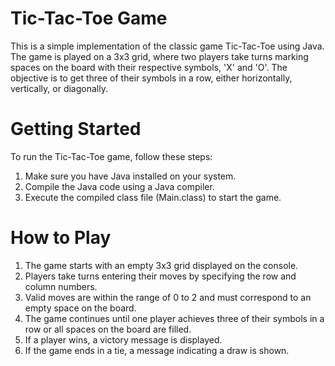# Tic-Tac-Toe Game
This is a simple implementation of the classic game Tic-Tac-Toe using Java. The game is played on a 3x3 grid, where two players take turns marking spaces on the board with their respective symbols, 'X' and 'O'. The objective is to get three of their symbols in a row, either horizontally, vertically, or diagonally.
# Getting Started
To run the Tic-Tac-Toe game, follow these steps:
1. Make sure you have Java installed on your system.
2. Compile the Java code using a Java compiler.
3. Execute the compiled class file (Main.class) to start the game.
# How to Play
1. The game starts with an empty 3x3 grid displayed on the console.
2. Players take turns entering their moves by specifying the row and column numbers.
3. Valid moves are within the range of 0 to 2 and must correspond to an empty space on the board.
4. The game continues until one player achieves three of their symbols in a row or all spaces on the board are filled.
5. If a player wins, a victory message is displayed.
6. If the game ends in a tie, a message indicating a draw is shown.

